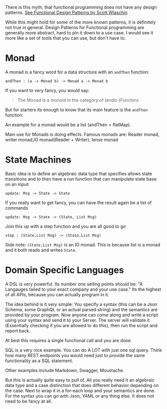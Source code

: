 There is this myth, that functional programming does not have any design patterns. [See Functional Design Patterns by Scott Wlaschin](https://www.youtube.com/watch?v=srQt1NAHYC0)

While this might hold for some of the more known patterns, it is definitely not true in general.
Design Patterns for Functional programming are generally more abstract, hard to pin it down to a use case. I would see it more like a set of tools that you can use, but don't have to.

# Monad

A monad is a fancy word for a data structure with an `andThen` function:

```
andThen : (a -> Monad b) -> Monad a -> Monad b
```

If you want to very fancy, you would say: 

> The Monad is a monoid in the category of (endo-)Functors.

But for starters its enough to know that its main feature is the `andThen` function.

An example for a monad would be a list (andThen = flatMap).

Main use for Monads is doing effects. Famous monads are: Reader monad, writer monad,IO monad(Reader + Writer), lense monad

# State Machines

Basic idea is to define an algebraic data type that specifies allows state transitions and to then have a run function that can manipulate state base on an input:

```
update: Msg -> State -> State
```

If you really want to get fancy, you can have the result again be a list of commands

```
update: Msg -> State -> (State, List Msg)
```

Join this up with a step function and you are all good to go

```
step : (State,List Msg) -> (State,List Msg)
```

Side note: `(State,List Msg)` is an IO monad. This is because list is a monad and it both reads and writes `State`.

# Domain Specific Languages

A DSL is very powerful. Its number one selling points should be: "A Langauges tailed to your exact company and your use case." Its the highest of all APIs, because you can actually program in it.

The idea behind is it very simple: You specify a syntax (this can be a Json Schema, some GraphQL or an actual parsed string) and the semantics are provided by your program. Now anyone can come along and write a script using your syntax and send it to your Server. The server will validate it (Essentially checking if you are allowed to do this), then run the script and report back.

At best this requires a single functional call and you are done.

SQL is a very nice example. You can do A LOT with just one sql query. Think how many REST endpoints you would need just to provide the same functionality as a SQL statement.

Other examples include Markdown, Swagger, Moustache.

But this is actually quite easy to pull of. All you really need it an algebraic data type and a case distinction that does different behavior depending on the case. Next to wrap it in a for-each loop and your semantics are done. For the syntax you can go with Json, YAML or any thing else. It does not need to be fancy at all.
